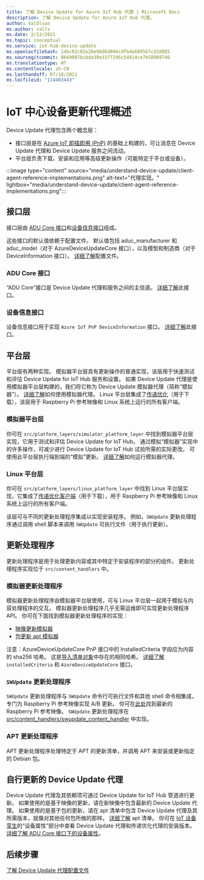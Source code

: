 ```yaml
---
title: 了解 Device Update for Azure IoT Hub 代理 | Microsoft Docs
description: 了解 Device Update for Azure IoT Hub 代理。
author: ValOlson
ms.author: valls
ms.date: 2/12/2021
ms.topic: conceptual
ms.service: iot-hub-device-update
ms.openlocfilehash: 14bc02c81e28e98d6d094cdfbde6095b7cd2d885
ms.sourcegitcommit: 8669087bcbda39e3377296c54014ce7b58909746
ms.translationtype: HT
ms.contentlocale: zh-CN
ms.lasthandoff: 07/18/2021
ms.locfileid: "114403443"
---
```

# <a name="device-update-for-iot-hub-agent-overview"></a>IoT 中心设备更新代理概述

Device Update 代理包含两个概念层：

* 接口层是在 [Azure IoT 即插即用 (PnP)](../iot-develop/overview-iot-plug-and-play.md) 的基础上构建的，可让消息在 Device Update 代理和 Device Update 服务之间流动。
* 平台层负责下载、安装和应用等高级更新操作（可能特定于平台或设备）。

:::image type="content" source="media/understand-device-update/client-agent-reference-implementations.png" alt-text="代理实现。" lightbox="media/understand-device-update/client-agent-reference-implementations.png":::

## <a name="the-interface-layer"></a>接口层

接口层由 [ADU Core 接口](https://github.com/Azure/iot-hub-device-update/tree/main/src/agent/adu_core_interface)和[设备信息接口](https://github.com/Azure/iot-hub-device-update/tree/main/src/agent/device_info_interface)组成。

这些接口的默认值依赖于配置文件。 默认值包括 aduc_manufacturer 和 aduc_model（对于 AzureDeviceUpdateCore 接口），以及模型和制造商（对于 DeviceInformation 接口）。 [详细了解](device-update-configuration-file.md)配置文件。

### <a name="adu-core-interface"></a>ADU Core 接口

“ADU Core”接口是 Device Update 代理和服务之间的主信道。 [详细了解](device-update-plug-and-play.md#adu-core-interface)此接口。

### <a name="device-information-interface"></a>设备信息接口

设备信息接口用于实现 `Azure IoT PnP DeviceInformation` 接口。 [详细了解](device-update-plug-and-play.md#device-information-interface)此接口。

## <a name="the-platform-layer"></a>平台层

平台层有两种实现。 模拟器平台层具有更新操作的普通实现，该层用于快速测试和评估 Device Update for IoT Hub 服务和设置。 如果 Device Update 代理是使用模拟器平台层构建的，我们将它称为 Device Update 模拟器代理（简称“模拟器”）。 [详细了解](https://github.com/Azure/iot-hub-device-update/blob/main/docs/agent-reference/how-to-run-agent.md)如何使用模拟器代理。 Linux 平台层集成了[传递优化](https://github.com/microsoft/do-client)（用于下载），该层用于 Raspberry Pi 参考映像和 Linux 系统上运行的所有客户端。

### <a name="simulator-platform-layer"></a>模拟器平台层

你可在 `src/platform_layers/simulator_platform_layer` 中找到模拟器平台层实现，它用于测试和评估 Device Update for IoT Hub。  通过模拟“模拟器”实现中的许多操作，可减少进行 Device Update for IoT Hub 试验所需的实际更改。  可使用此平台层执行端到端的“模拟”更新。 [详细了解](https://github.com/Azure/iot-hub-device-update/blob/main/docs/agent-reference/how-to-run-agent.md)如何运行模拟器代理。

### <a name="linux-platform-layer"></a>Linux 平台层

你可在 `src/platform_layers/linux_platform_layer` 中找到 Linux 平台层实现，它集成了[传递优化客户端](https://github.com/microsoft/do-client/releases)（用于下载），用于 Raspberry Pi 参考映像和 Linux 系统上运行的所有客户端。

该层可与不同的更新处理程序集成以实现安装程序。 例如，`SWUpdate` 更新处理程序通过调用 shell 脚本来调用 `SWUpdate` 可执行文件（用于执行更新）。

## <a name="update-handlers"></a>更新处理程序

更新处理程序是用于处理更新内容或其中特定于安装程序的部分的组件。 更新处理程序实现位于 `src/content_handlers` 中。

### <a name="simulator-update-handler"></a>模拟器更新处理程序

模拟器更新处理程序由模拟器平台层使用，可与 Linux 平台层一起用于模拟与内容处理程序的交互。 模拟器更新处理程序几乎无需运维即可实现更新处理程序 API。 你可在下面找到模拟器更新处理程序的实现：
* [映像更新模拟器](https://github.com/Azure/iot-hub-device-update/blob/main/src/content_handlers/swupdate_handler/inc/aduc/swupdate_simulator_handler.hpp)
* [包更新 apt 模拟器](https://github.com/Azure/iot-hub-device-update/blob/main/src/content_handlers/apt_handler/inc/aduc/apt_simulator_handler.hpp)

注意：AzureDeviceUpdateCore PnP 接口中的 InstalledCriteria 字段应为内容的 sha256 哈希。 这是[导入清单对象](import-update.md#create-a-device-update-import-manifest)中存在的相同哈希。 [详细了解](device-update-plug-and-play.md) `installedCriteria` 和 `AzureDeviceUpdateCore` 接口。

### <a name="swupdate-update-handler"></a>`SWUpdate` 更新处理程序

`SWUpdate` 更新处理程序与 `SWUpdate` 命令行可执行文件和其他 shell 命令相集成，专门为 Raspberry Pi 参考映像实现 A/B 更新。 你可在[此处](https://github.com/Azure/iot-hub-device-update/releases)找到最新的 Raspberry Pi 参考映像。 `SWUpdate` 更新处理程序在 [src/content_handlers/swupdate_content_handler](https://github.com/Azure/iot-hub-device-update/tree/main/src/content_handlers/swupdate_handler) 中实现。

### <a name="apt-update-handler"></a>APT 更新处理程序

APT 更新处理程序处理特定于 APT 的更新清单，并调用 APT 来安装或更新指定的 Debian 包。

## <a name="self-update-device-update-agent"></a>自行更新的 Device Update 代理

Device Update 代理及其依赖项可通过 Device Update for IoT Hub 管道进行更新。 如果使用的是基于映像的更新，请在新映像中包含最新的 Device Update 代理。 如果使用的是基于包的更新，请在 apt 清单中包含 Device Update 代理及其所需版本，就像对其他任何包所做的那样。 [详细了解](device-update-apt-manifest.md) apt 清单。 你可在 [IoT 设备孪生](../iot-hub/iot-hub-devguide-device-twins.md)的“设备属性”部分中查看 Device Update 代理和传递优化代理的安装版本。 [详细了解 ADU Core 接口下的设备属性](device-update-plug-and-play.md#device-properties)。

## <a name="next-steps"></a>后续步骤
[了解 Device Update 代理配置文件](device-update-configuration-file.md)